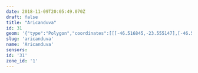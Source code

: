 ```yaml
---
date: 2018-11-09T20:05:49.070Z
draft: false
title: "Aricanduva"
id: 31
geom: '{"type":"Polygon","coordinates":[[[-46.516845,-23.555147],[-46.51751,-23.555534],[-46.518324,-23.556427],[-46.518744,-23.556769],[-46.520575,-23.557794],[-46.521153,-23.558153],[-46.521476,-23.558433],[-46.52165,-23.558755],[-46.521054,-23.559112],[-46.521971,-23.56084],[-46.522608,-23.562836],[-46.523181,-23.563814],[-46.523609,-23.564298],[-46.524104,-23.56472],[-46.525929,-23.565845],[-46.52649,-23.566316],[-46.527109,-23.56711],[-46.527878,-23.568662],[-46.528615,-23.569536],[-46.529425,-23.570127],[-46.531464,-23.571163],[-46.531859,-23.571485],[-46.532606,-23.572627],[-46.533113,-23.573122],[-46.532288,-23.573767],[-46.531517,-23.574006],[-46.530359,-23.574582],[-46.528872,-23.575524],[-46.528775,-23.575675],[-46.528835,-23.576096],[-46.526961,-23.576581],[-46.526545,-23.576766],[-46.525398,-23.57747],[-46.52481,-23.577658],[-46.524796,-23.57844],[-46.525093,-23.579474],[-46.526375,-23.581761],[-46.527421,-23.58323],[-46.528089,-23.584313],[-46.527095,-23.585082],[-46.526956,-23.585119],[-46.525461,-23.585073],[-46.521024,-23.584617],[-46.519811,-23.585264],[-46.518383,-23.585813],[-46.516794,-23.58704],[-46.516319,-23.587144],[-46.515911,-23.587134],[-46.514353,-23.586659],[-46.51382,-23.58665],[-46.513235,-23.586758],[-46.512813,-23.586927],[-46.512501,-23.58713],[-46.510326,-23.588902],[-46.509948,-23.589139],[-46.50929,-23.589367],[-46.50803,-23.589576],[-46.507406,-23.589739],[-46.506841,-23.589984],[-46.506797,-23.589588],[-46.506614,-23.589144],[-46.506544,-23.589031],[-46.506423,-23.589068],[-46.504911,-23.586766],[-46.504766,-23.586192],[-46.504738,-23.584934],[-46.504555,-23.584299],[-46.503348,-23.582214],[-46.501779,-23.580027],[-46.501692,-23.579459],[-46.502267,-23.576782],[-46.502219,-23.576551],[-46.501756,-23.576168],[-46.502442,-23.575396],[-46.503002,-23.574617],[-46.503429,-23.573905],[-46.503727,-23.573263],[-46.503915,-23.572322],[-46.503859,-23.570524],[-46.503914,-23.569947],[-46.504164,-23.569125],[-46.504594,-23.568242],[-46.504684,-23.568261],[-46.50498,-23.567898],[-46.505705,-23.567301],[-46.506534,-23.5664],[-46.506793,-23.565983],[-46.506967,-23.565258],[-46.507301,-23.564862],[-46.507467,-23.56476],[-46.508095,-23.563724],[-46.508697,-23.562997],[-46.509568,-23.562262],[-46.511001,-23.561263],[-46.511705,-23.560646],[-46.513126,-23.559072],[-46.514331,-23.55803],[-46.515646,-23.556734],[-46.516156,-23.556126],[-46.516845,-23.555147]]]}'
slug: 'aricanduva'
name: 'Aricanduva'
sensors:
id: '31'
zone_id: '1'
---
```

		